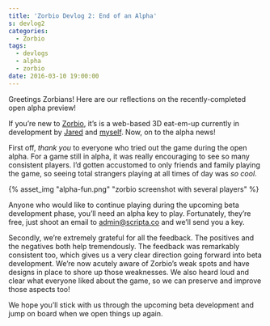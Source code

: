 ```yaml
---
title: 'Zorbio Devlog 2: End of an Alpha'
s: devlog2
categories:
  - Zorbio
tags:
  - devlogs
  - alpha
  - zorbio
date: 2016-03-10 19:00:00
---
```


Greetings Zorbians!  Here are our reflections on the recently-completed open alpha preview!

<!-- more -->

If you’re new to [Zorbio](http://zor.bio), it’s is a web-based 3D eat-em-up currently
in development by [Jared](https://twitter.com/caramelcode) and [myself](https://twitter.com/mwcz).  Now, on to the alpha news!

First off, _thank you_ to everyone who tried out the game during the open
alpha.  For a game still in alpha, it was really encouraging to see so many
consistent players.  I’d gotten accustomed to only friends and family playing
the game, so seeing total strangers playing at all times of day was _so cool_.

{% asset_img "alpha-fun.png" "zorbio screenshot with several players" %}

Anyone who would like to continue playing during the upcoming beta development
phase, you’ll need an alpha key to play.  Fortunately, they’re free, just shoot
an email to [admin@scripta.co](mailto:admin@scripta.co) and we’ll send you a key.

Secondly, we’re extremely grateful for all the feedback.  The positives and the
negatives both help tremendously.  The feedback was remarkably consistent too,
which gives us a very clear direction going forward into beta development.
We’re now acutely aware of Zorbio’s weak spots and have designs in place to
shore up those weaknesses.  We also heard loud and clear what everyone liked
about the game, so we can preserve and improve those aspects too!

We hope you’ll stick with us through the upcoming beta development and jump on
board when we open things up again.
